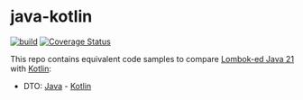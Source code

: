 # java-kotlin

[![build](https://github.com/chrisgleissner/java-kotlin/actions/workflows/build.yaml/badge.svg)](https://github.com/chrisgleissner/java-kotlin/actions)
[![Coverage Status](https://coveralls.io/repos/github/chrisgleissner/java-kotlin/badge.svg?branch=main)](https://coveralls.io/github/chrisgleissner/java-kotlin?branch=main)

This repo contains equivalent code samples to compare [Lombok-ed Java 21](https://projectlombok.org/) with [Kotlin](https://kotlinlang.org/):

- DTO: [Java](./src/main/java/uk/gleissner/javakotlin/dto/DtoJavaSample.java) - [Kotlin](./src/main/java/uk/gleissner/javakotlin/dto/DtoKotlinSample.kt)
